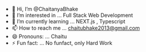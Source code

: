 - 👋 Hi, I’m @ChaitanyaBhake
- 👀 I’m interested in ... Full Stack Web Development
- 🌱 I’m currently learning ... NEXT.js , Typescript
- 📫 How to reach me ... chaitubhake2013@gmail.com
- 😄 Pronouns: ... Chaitu
- ⚡ Fun fact: ... No funfact, only Hard Work

<!---
ChaitanyaBhake/ChaitanyaBhake is a ✨ special ✨ repository because its `README.md` (this file) appears on your GitHub profile.
You can click the Preview link to take a look at your changes.
--->
